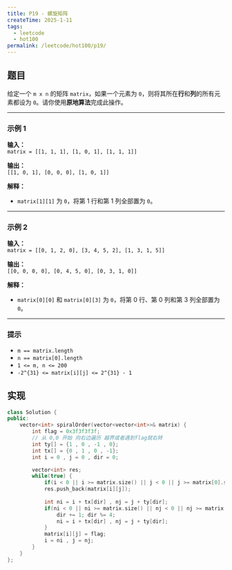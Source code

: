```yaml
---
title: P19 - 螺旋矩阵
createTime: 2025-1-11
tags:
  - leetcode
  - hot100
permalink: /leetcode/hot100/p19/
---
```


## 题目

给定一个 `m x n` 的矩阵 `matrix`，如果一个元素为 `0`，则将其所在**行**和**列**的所有元素都设为 `0`。请你使用**原地算法**完成此操作。

---

### 示例 1

**输入：**  
`matrix = [[1, 1, 1], [1, 0, 1], [1, 1, 1]]`

**输出：**  
`[[1, 0, 1], [0, 0, 0], [1, 0, 1]]`

**解释：**  
- `matrix[1][1]` 为 `0`，将第 1 行和第 1 列全部置为 `0`。

---

### 示例 2

**输入：**  
`matrix = [[0, 1, 2, 0], [3, 4, 5, 2], [1, 3, 1, 5]]`

**输出：**  
`[[0, 0, 0, 0], [0, 4, 5, 0], [0, 3, 1, 0]]`

**解释：**  
- `matrix[0][0]` 和 `matrix[0][3]` 为 `0`，将第 0 行、第 0 列和第 3 列全部置为 `0`。

---

### 提示

- `m == matrix.length`  
- `n == matrix[0].length`  
- `1 <= m, n <= 200`  
- `-2^{31} <= matrix[i][j] <= 2^{31} - 1`  


## 实现

```cpp
class Solution {
public:
    vector<int> spiralOrder(vector<vector<int>>& matrix) {
        int flag = 0x3f3f3f3f;
        // 从 0,0 开始 向右边遍历 越界或者遇到flag就右转
        int ty[] = {1 , 0 , -1 , 0};
        int tx[] = {0 , 1 , 0 , -1};
        int i = 0 , j = 0 , dir = 0;

        vector<int> res; 
        while(true) {
            if(i < 0 || i >= matrix.size() || j < 0 || j >= matrix[0].size() || matrix[i][j] == flag) return res;
            res.push_back(matrix[i][j]);
            
            int ni = i + tx[dir] , nj = j + ty[dir];
            if(ni < 0 || ni >= matrix.size() || nj < 0 || nj >= matrix[0].size() || matrix[ni][nj] == flag) {
                dir += 1; dir %= 4;
                ni = i + tx[dir] , nj = j + ty[dir];
            }
            matrix[i][j] = flag;
            i = ni , j = nj;
        }
    }
};
```